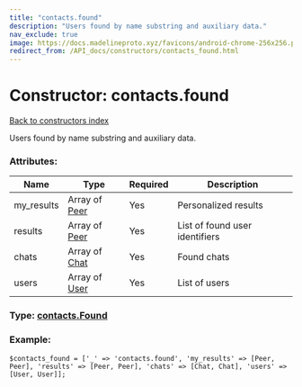 ```yaml
---
title: "contacts.found"
description: "Users found by name substring and auxiliary data."
nav_exclude: true
image: https://docs.madelineproto.xyz/favicons/android-chrome-256x256.png
redirect_from: /API_docs/constructors/contacts_found.html
---
```

# Constructor: contacts.found  
[Back to constructors index](/API_docs/constructors/index.html)



Users found by name substring and auxiliary data.

### Attributes:

| Name     |    Type       | Required | Description |
|----------|---------------|----------|-------------|
|my\_results|Array of [Peer](/API_docs/types/Peer.html) | Yes|Personalized results|
|results|Array of [Peer](/API_docs/types/Peer.html) | Yes|List of found user identifiers|
|chats|Array of [Chat](/API_docs/types/Chat.html) | Yes|Found chats|
|users|Array of [User](/API_docs/types/User.html) | Yes|List of users|



### Type: [contacts.Found](/API_docs/types/contacts.Found.html)


### Example:

```
$contacts_found = ['_' => 'contacts.found', 'my_results' => [Peer, Peer], 'results' => [Peer, Peer], 'chats' => [Chat, Chat], 'users' => [User, User]];
```  
